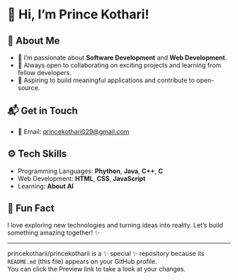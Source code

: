 # 👋 Hi, I’m Prince Kothari!  

## 🚀 About Me  
- 💬 I’m passionate about **Software Development** and **Web Development**.    
- 🤝 Always open to collaborating on exciting projects and learning from fellow developers.  
- 🎯 Aspiring to build meaningful applications and contribute to open-source.  

## 📬 Get in Touch  
- 📧 Email: [princekothari029@gmail.com](mailto:princekothari029@gmail.com)   

## ⚙️ Tech Skills  
- Programming Languages: **Phython**, **Java**, **C++**, **C**  
- Web Development: **HTML**, **CSS**, **JavaScript**  
- Learning: **About AI**  

## 🌟 Fun Fact  
I love exploring new technologies and turning ideas into reality. Let’s build something amazing together! ✨  

---

princekotharii/princekotharii is a ✨ special ✨ repository because its `README.md` (this file) appears on your GitHub profile.  
You can click the Preview link to take a look at your changes.  


<!---
princekotharii/princekotharii is a ✨ special ✨ repository because its `README.md` (this file) appears on your GitHub profile.
You can click the Preview link to take a look at your changes.
--->
